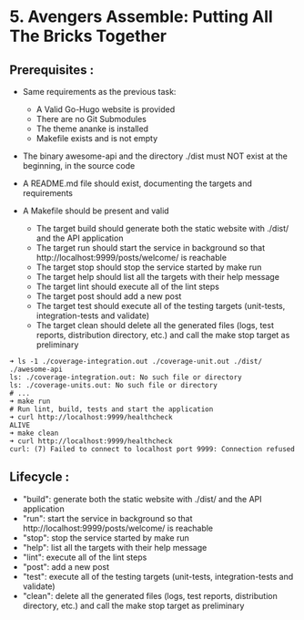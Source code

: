 # 5. Avengers Assemble: Putting All The Bricks Together

## Prerequisites :

- Same requirements as the previous task:

    - A Valid Go-Hugo website is provided
    - There are no Git Submodules
    - The theme ananke is installed
    - Makefile exists and is not empty

- The binary awesome-api and the directory ./dist must NOT exist at the beginning, in the source code

- A README.md file should exist, documenting the targets and requirements

- A Makefile should be present and valid

    - The target build should generate both the static website with ./dist/ and the API application
    - The target run should start the service in background so that http://localhost:9999/posts/welcome/ is reachable
    - The target stop should stop the service started by make run
    - The target help should list all the targets with their help message
    - The target lint should execute all of the lint steps
    - The target post should add a new post
    - The target test should execute all of the testing targets (unit-tests, integration-tests and validate)
    - The target clean should delete all the generated files (logs, test reports, distribution directory, etc.) and call the make stop target as preliminary
```
➜ ls -1 ./coverage-integration.out ./coverage-unit.out ./dist/ ./awesome-api
ls: ./coverage-integration.out: No such file or directory
ls: ./coverage-units.out: No such file or directory
# ...
➜ make run
# Run lint, build, tests and start the application
➜ curl http://localhost:9999/healthcheck
ALIVE
➜ make clean
➜ curl http://localhost:9999/healthcheck
curl: (7) Failed to connect to localhost port 9999: Connection refused
```
## Lifecycle :
   - "build": generate both the static website with ./dist/ and the API application
   - "run": start the service in background so that http://localhost:9999/posts/welcome/ is reachable
   - "stop": stop the service started by make run
   - "help": list all the targets with their help message
   - "lint": execute all of the lint steps
   - "post": add a new post
   - "test": execute all of the testing targets (unit-tests, integration-tests and validate)
   - "clean": delete all the generated files (logs, test reports, distribution directory, etc.) and call the make stop target as preliminary